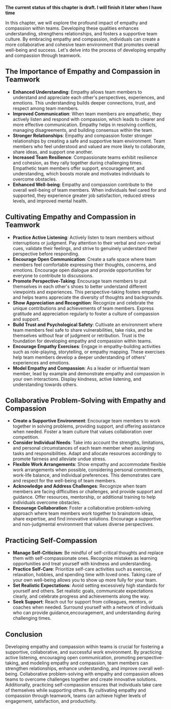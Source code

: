 **The current status of this chapter is draft. I will finish it later when I have time**

In this chapter, we will explore the profound impact of empathy and compassion within teams. Developing these qualities enhances understanding, strengthens relationships, and fosters a supportive team culture. By embracing empathy and compassion, individuals can create a more collaborative and cohesive team environment that promotes overall well-being and success. Let's delve into the process of developing empathy and compassion through teamwork.

The Importance of Empathy and Compassion in Teamwork
----------------------------------------------------

* **Enhanced Understanding**: Empathy allows team members to understand and appreciate each other's perspectives, experiences, and emotions. This understanding builds deeper connections, trust, and respect among team members.
* **Improved Communication**: When team members are empathetic, they actively listen and respond with compassion, which leads to clearer and more effective communication. Empathy helps in resolving conflicts, managing disagreements, and building consensus within the team.
* **Stronger Relationships**: Empathy and compassion foster stronger relationships by creating a safe and supportive team environment. Team members who feel understood and valued are more likely to collaborate, share ideas, and support one another.
* **Increased Team Resilience**: Compassionate teams exhibit resilience and cohesion, as they rally together during challenging times. Empathetic team members offer support, encouragement, and understanding, which boosts morale and motivates individuals to overcome obstacles.
* **Enhanced Well-being**: Empathy and compassion contribute to the overall well-being of team members. When individuals feel cared for and supported, they experience greater job satisfaction, reduced stress levels, and improved mental health.

Cultivating Empathy and Compassion in Teamwork
----------------------------------------------

* **Practice Active Listening**: Actively listen to team members without interruptions or judgment. Pay attention to their verbal and non-verbal cues, validate their feelings, and strive to genuinely understand their perspective before responding.
* **Encourage Open Communication**: Create a safe space where team members feel comfortable expressing their thoughts, concerns, and emotions. Encourage open dialogue and provide opportunities for everyone to contribute to discussions.
* **Promote Perspective-Taking**: Encourage team members to put themselves in each other's shoes to better understand different viewpoints and experiences. This perspective-taking fosters empathy and helps teams appreciate the diversity of thoughts and backgrounds.
* **Show Appreciation and Recognition**: Recognize and celebrate the unique contributions and achievements of team members. Express gratitude and appreciation regularly to foster a culture of compassion and support.
* **Build Trust and Psychological Safety**: Cultivate an environment where team members feel safe to share vulnerabilities, take risks, and be themselves without fear of judgment or retribution. Trust is the foundation for developing empathy and compassion within teams.
* **Encourage Empathy Exercises**: Engage in empathy-building activities such as role-playing, storytelling, or empathy mapping. These exercises help team members develop a deeper understanding of others' experiences and emotions.
* **Model Empathy and Compassion**: As a leader or influential team member, lead by example and demonstrate empathy and compassion in your own interactions. Display kindness, active listening, and understanding towards others.

Collaborative Problem-Solving with Empathy and Compassion
---------------------------------------------------------

* **Create a Supportive Environment**: Encourage team members to work together in solving problems, providing support, and offering assistance when needed. Foster a team culture that values collaboration over competition.
* **Consider Individual Needs**: Take into account the strengths, limitations, and personal circumstances of each team member when assigning tasks and responsibilities. Adapt and allocate resources accordingly to promote fairness and alleviate undue stress.
* **Flexible Work Arrangements**: Show empathy and accommodate flexible work arrangements when possible, considering personal commitments, work-life balance, and individual preferences. This demonstrates care and respect for the well-being of team members.
* **Acknowledge and Address Challenges**: Recognize when team members are facing difficulties or challenges, and provide support and guidance. Offer resources, mentorship, or additional training to help individuals overcome obstacles.
* **Encourage Collaboration**: Foster a collaborative problem-solving approach where team members work together to brainstorm ideas, share expertise, and find innovative solutions. Encourage a supportive and non-judgmental environment that values diverse perspectives.

Practicing Self-Compassion
--------------------------

* **Manage Self-Criticism**: Be mindful of self-critical thoughts and replace them with self-compassionate ones. Recognize mistakes as learning opportunities and treat yourself with kindness and understanding.
* **Practice Self-Care**: Prioritize self-care activities such as exercise, relaxation, hobbies, and spending time with loved ones. Taking care of your own well-being allows you to show up more fully for your team.
* **Set Realistic Expectations**: Avoid setting excessively high standards for yourself and others. Set realistic goals, communicate expectations clearly, and celebrate progress and achievements along the way.
* **Seek Support**: Reach out for support from colleagues, mentors, or coaches when needed. Surround yourself with a network of individuals who can provide guidance,encouragement, and understanding during challenging times.

Conclusion
----------

Developing empathy and compassion within teams is crucial for fostering a supportive, collaborative, and successful work environment. By practicing active listening, encouraging open communication, promoting perspective-taking, and modeling empathy and compassion, team members can strengthen relationships, enhance understanding, and improve overall well-being. Collaborative problem-solving with empathy and compassion allows teams to overcome challenges together and create innovative solutions. Additionally, practicing self-compassion ensures that individuals take care of themselves while supporting others. By cultivating empathy and compassion through teamwork, teams can achieve higher levels of engagement, satisfaction, and productivity.
